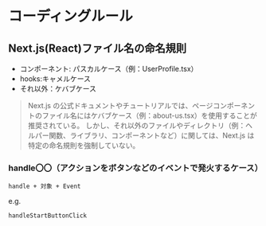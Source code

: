 # コーディングルール

## Next.js(React)ファイル名の命名規則

- コンポーネント: パスカルケース（例：UserProfile.tsx）
- hooks:キャメルケース
- それ以外：ケバブケース

> Next.js の公式ドキュメントやチュートリアルでは、ページコンポーネントのファイル名にはケバブケース（例：about-us.tsx）を使用することが推奨されている。
> しかし、それ以外のファイルやディレクトリ（例：ヘルパー関数、ライブラリ、コンポーネントなど）に関しては、Next.js は特定の命名規則を強制していない。

### handle〇〇（アクションをボタンなどのイベントで発火するケース）

`handle + 対象 + Event`  

e.g.  

`handleStartButtonClick`
